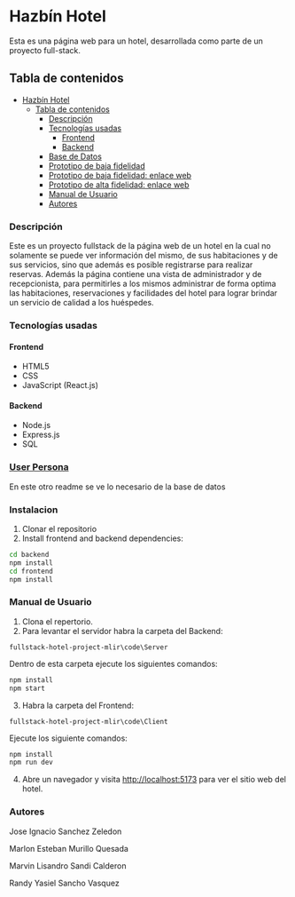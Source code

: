 # Hazbín Hotel

Esta es una página web para un hotel, desarrollada como parte de un proyecto full-stack.

## Tabla de contenidos

- [Hazbín Hotel](#hazbín-hotel)
  - [Tabla de contenidos](#tabla-de-contenidos)
    - [Descripción](#descripción)
    - [Tecnologías usadas](#tecnologías-usadas)
      - [Frontend](#frontend)
      - [Backend](#backend)
    - [Base de Datos](./BD/base_de_datos.md)
    - [Prototipo de baja fidelidad](./Planeacion/low_fidelity_prototype/Low%20Fidelity%20Prototype%20P.I.pdf)
    - [Prototipo de baja fidelidad: enlace web](https://www.figma.com/file/OFNy7myUIhZMrpd3iX6IKa/Low-Fidelity-Prototype?type=design&node-id=0-1&mode=design)
    - [Prototipo de alta fidelidad: enlace web](https://www.figma.com/file/hjViTUlKTKIMrYMe83SLJ5/Fullstack-Project%3A-Hazbin-Hotel?type=design&node-id=0-1&mode=design&t=Y2T9fhSSNfyS9fqc-0)
    - [Manual de Usuario](#manual-de-usuario)
    - [Autores](#autores)

### Descripción

Este es un proyecto fullstack de la página web de un hotel en la cual no solamente se puede ver información del mismo, de sus habitaciones y de sus servicios, sino que además es posible registrarse para realizar reservas. Además la página contiene una vista de administrador y de recepcionista, para permitirles a los mismos administrar de forma optima las habitaciones, reservaciones y facilidades del hotel para lograr brindar un servicio de calidad a los huéspedes.

### Tecnologías usadas

#### Frontend

- HTML5
- CSS
- JavaScript (React.js)

#### Backend

- Node.js
- Express.js
- SQL

 ### [User Persona ](https://www.canva.com/design/DAGB-ZCBiA0/2AxU5ZSihHsgPBm9dHqHkQ/edit?utm_content=DAGB-ZCBiA0&utm_campaign=designshare&utm_medium=link2&utm_source=sharebutton)

En este otro readme se ve lo necesario de la base de datos

### Instalacion

1. Clonar el repositorio
2. Install frontend and backend dependencies:

```bash
cd backend
npm install
cd frontend
npm install
```

### Manual de Usuario

1. Clona el repertorio.
2. Para levantar el servidor habra la carpeta del Backend:
 ```
 fullstack-hotel-project-mlir\code\Server
 ```
 Dentro de esta carpeta ejecute los siguientes comandos:
 ```cmd
 npm install
 npm start
 ```
3. Habra la carpeta del Frontend:
```
fullstack-hotel-project-mlir\code\Client
```
Ejecute los siguiente comandos:
```cmd
npm install
npm run dev
```
4. Abre un navegador y visita [http://localhost:5173](http://localhost:5173) para ver el sitio web del hotel.

### Autores

Jose Ignacio Sanchez Zeledon

Marlon Esteban Murillo Quesada

Marvin Lisandro Sandi Calderon

Randy Yasiel Sancho Vasquez
